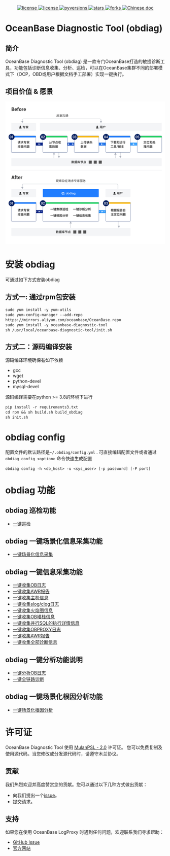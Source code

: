 <p align="center">
    <a href="https://github.com/oceanbase/oceanbase-diagnostic-tool/blob/master/LICENSE">
        <img alt="license" src="https://img.shields.io/badge/license-MulanPubL--2.0-blue" />
    </a>
    <a href="https://github.com/oceanbase/oceanbase-diagnostic-tool/releases/latest">
        <img alt="license" src="https://img.shields.io/badge/dynamic/json?color=blue&label=release&query=tag_name&url=https%3A%2F%2Fapi.github.com%2Frepos%2Foceanbase%2Foceanbase-diagnostic-tool%2Freleases%2Flatest" />
    </a>
    <a href="https://img.shields.io/badge/python%20-3.8.0%2B-blue.svg">
        <img alt="pyversions" src="https://img.shields.io/badge/python%20-3.8.0%2B-blue.svg" />
    </a>
    <a href="https://github.com/oceanbase/oceanbase-diagnostic-tool">
        <img alt="stars" src="https://img.shields.io/badge/dynamic/json?color=blue&label=stars&query=stargazers_count&url=https%3A%2F%2Fapi.github.com%2Frepos%2Foceanbase%2Foceanbase-diagnostic-tool" />
    </a>
    <a href="https://github.com/oceanbase/oceanbase-diagnostic-tool">
        <img alt="forks" src="https://img.shields.io/badge/dynamic/json?color=blue&label=forks&query=forks&url=https%3A%2F%2Fapi.github.com%2Frepos%2Foceanbase%2Foceanbase-diagnostic-tool" />
    </a>
    <a href="https://www.oceanbase.com/docs/obdiag-cn">
        <img alt="Chinese doc" src="https://img.shields.io/badge/文档-简体中文-blue" />
    </a>
</p>

# OceanBase Diagnostic Tool (obdiag)

## 简介
OceanBase Diagnostic Tool (obdiag) 是一款专门OceanBase打造的敏捷诊断工具，功能包括诊断信息收集、分析、巡检，可以在OceanBase集群不同的部署模式下（OCP，OBD或用户根据文档手工部署）实现一键执行。

## 项目价值 & 愿景

![项目价值](./images/obdiag_cn.png)

# 安装 obdiag

可通过如下方式安装obdiag

## 方式一: 通过rpm包安装
```shell script
sudo yum install -y yum-utils
sudo yum-config-manager --add-repo https://mirrors.aliyun.com/oceanbase/OceanBase.repo
sudo yum install -y oceanbase-diagnostic-tool
sh /usr/local/oceanbase-diagnostic-tool/init.sh
```

## 方式二：源码编译安装
源码编译环境确保有如下依赖
- gcc
- wget
- python-devel
- mysql-devel

源码编译需要在python >= 3.8的环境下进行

```shell
pip install -r requirements3.txt
cd rpm && sh build.sh build_obdiag
sh init.sh
```

# obdiag config
配置文件的默认路径是`~/.obdiag/config.yml` . 可直接编辑配置文件或者通过`obdiag config <option>` 命令快速生成配置
```shell script
obdiag config -h <db_host> -u <sys_user> [-p password] [-P port]
```

# obdiag 功能

## obdiag 巡检功能
- [一键巡检](./docs/check.md)

## obdiag 一键场景化信息采集功能
- [一键场景化信息采集](./docs/gather_scene.md)

## obdiag 一键信息采集功能

- [一键收集OB日志](./docs/gather_ob_log.md)
- [一键收集AWR报告](./docs/gather_awr.md)
- [一键收集主机信息](./docs/gather_sysstat.md)
- [一键收集slog/clog日志](./docs/gather_admin.md)
- [一键收集火焰图信息](./docs/gather_perf.md)
- [一键收集OB堆栈信息](./docs/gather_ob_stack.md)
- [一键收集并行SQL的执行详情信息](./docs/gather_sql_plan_monitor.md)
- [一键收集OBPROXY日志](./docs/gather_obproxy_log.md)
- [一键收集AWR报告](./docs/gather_awr.md)
- [一键收集全部诊断信息](./docs/gather_all.md)

## obdiag 一键分析功能说明
- [一键分析OB日志](./docs/analyze_ob_log.md)
- [一键全链路诊断](./docs/analyze_flt_trace.md)

## obdiag 一键场景化根因分析功能
- [一键场景化根因分析](./docs/rca.md)

# 许可证

OceanBase Diagnostic Tool 使用 [MulanPSL - 2.0](http://license.coscl.org.cn/MulanPSL2) 许可证。
您可以免费复制及使用源代码。当您修改或分发源代码时，请遵守木兰协议。


## 贡献

我们热烈欢迎并高度赞赏您的贡献。您可以通过以下几种方式做出贡献：

- 向我们提出一个[issue](https://github.com/oceanbase/oceanbase-diagnostic-tool/issues)。
- 提交请求。

## 支持

如果您在使用 OceanBase LogProxy 时遇到任何问题，欢迎联系我们寻求帮助：

- [GitHub Issue](https://github.com/oceanbase/oceanbase-diagnostic-tool/issues)
- [官方网站](https://www.oceanbase.com/docs/obdiag-cn)
